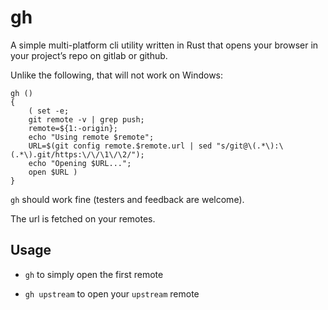 # gh

A simple multi-platform cli utility written in Rust that opens your browser in your project’s repo on gitlab or github.

Unlike the following, that will not work on Windows:

    gh ()
    {
        ( set -e;
        git remote -v | grep push;
        remote=${1:-origin};
        echo "Using remote $remote";
        URL=$(git config remote.$remote.url | sed "s/git@\(.*\):\(.*\).git/https:\/\/\1\/\2/");
        echo "Opening $URL...";
        open $URL )
    }

`gh` should work fine (testers and feedback are welcome).

The url is fetched on your remotes.

## Usage

-   `gh` to simply open the first remote

-   `gh upstream` to open your `upstream` remote

